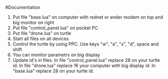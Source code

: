 #Documentation
1. Put file "base.lua" on computer with rednet or ender modem on top and big monitor on right
2. Put file "control_panel.lua" on pocket PC
3. Put file "drone.lua" on turtle
4. Start all files on all devices
5. Control the turtle by using PPC. Use keys "w", "a", "s", "d", space and shift 
6. You can monitor parametrs on big display
7. Update id's in files. In file "control_panel.lua" replace 28 on your turtle id. In file "drone.lua" replace 16 your computer with big display id. In "base.lua" replace 28 on your turtle id.
